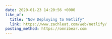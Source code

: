 ```yaml
---
date: 2020-01-23 14:20:56 +0000
like_of:
  title: "Now Deploying to Netlify"
  link: https://www.zachleat.com/web/netlify/
posting_method: https://omnibear.com
---
```

